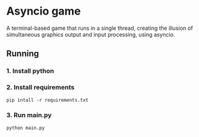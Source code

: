 # Asyncio game
A terminal-based game that runs in a single thread, creating the illusion of simultaneous graphics output and input processing, using asyncio.

## Running

### 1. Install python
### 2. Install requirements

```
pip intall -r requirements.txt
```

### 3. Run main.py
```
python main.py
```

